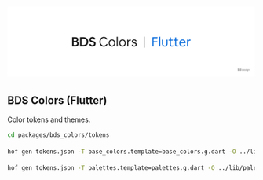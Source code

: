 <h1 align="center">
  <picture>
    <source media="(prefers-color-scheme: dark)" srcset="/docs/assets/BDS/BDS-Colors-Flutter_dark.png">
    <img alt="BDS Colors (Flutter)" src="/docs/assets/BDS/BDS-Colors-Flutter.png">
  </picture>
</h1>

## BDS Colors (Flutter)

Color tokens and themes.

```sh
cd packages/bds_colors/tokens

hof gen tokens.json -T base_colors.template=base_colors.g.dart -O ../lib/palettes/

hof gen tokens.json -T palettes.template=palettes.g.dart -O ../lib/palettes/
```
